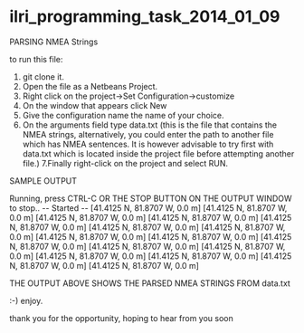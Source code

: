 ilri_programming_task_2014_01_09
================================

PARSING NMEA Strings

to run this file:
1. git clone it.
2. Open the file as a Netbeans Project.
3. Right click on the project->Set Configuration->customize
4. On the window that appears click New
5. Give the configuration name the name of your choice.
6. On the arguments field type data.txt (this is the file that contains the NMEA strings, alternatively, you could enter the path to another file which has NMEA sentences. It is however advisable to try first with data.txt which is located inside the project file before attempting another file.)
7.Finally right-click on the project and select RUN.

SAMPLE OUTPUT

Running, press CTRL-C OR THE STOP BUTTON ON THE OUTPUT WINDOW to stop..
-- Started --
[41.4125 N, 81.8707 W, 0.0 m]
[41.4125 N, 81.8707 W, 0.0 m]
[41.4125 N, 81.8707 W, 0.0 m]
[41.4125 N, 81.8707 W, 0.0 m]
[41.4125 N, 81.8707 W, 0.0 m]
[41.4125 N, 81.8707 W, 0.0 m]
[41.4125 N, 81.8707 W, 0.0 m]
[41.4125 N, 81.8707 W, 0.0 m]
[41.4125 N, 81.8707 W, 0.0 m]
[41.4125 N, 81.8707 W, 0.0 m]
[41.4125 N, 81.8707 W, 0.0 m]
[41.4125 N, 81.8707 W, 0.0 m]
[41.4125 N, 81.8707 W, 0.0 m]
[41.4125 N, 81.8707 W, 0.0 m]
[41.4125 N, 81.8707 W, 0.0 m]
[41.4125 N, 81.8707 W, 0.0 m]


THE OUTPUT ABOVE SHOWS THE PARSED NMEA STRINGS FROM data.txt  

:-)  enjoy.

thank you for the opportunity, hoping to hear from you soon

